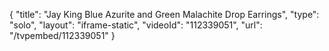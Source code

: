 {
    "title": "Jay King Blue Azurite and Green Malachite Drop Earrings",
    "type": "solo",
    "layout": "iframe-static",
    "videoId": "112339051",
    "url": "\/tvpembed\/112339051"
}